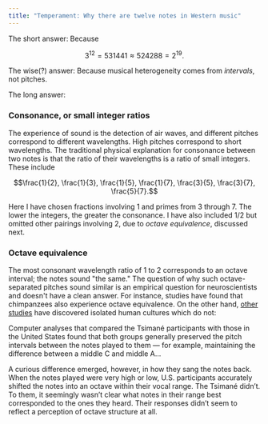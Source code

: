 ```yaml
---
title: "Temperament: Why there are twelve notes in Western music"
---
```


The short answer: Because

$$3^{12} = 531441 \approx 524288 = 2^{19}.$$

The wise(?) answer: Because musical heterogeneity comes from _intervals_, not pitches.

The long answer:

### Consonance, or small integer ratios

The experience of sound is the detection of air waves, and different pitches correspond to different wavelengths. High pitches correspond to short wavelengths. The traditional physical explanation for consonance between two notes is that the ratio of their wavelengths is a ratio of small integers. These include

$$\frac{1}{2}, \frac{1}{3}, \frac{1}{5}, \frac{1}{7}, \frac{3}{5}, \frac{3}{7}, \frac{5}{7}.$$

Here I have chosen fractions involving 1 and primes from 3 through 7. The lower the integers, the greater the consonance. I have also included 1/2 but omitted other pairings involving 2, due to _octave equivalence_, discussed next.

### Octave equivalence

The most consonant wavelength ratio of 1 to 2 corresponds to an octave interval; the notes sound "the same." The question of why such octave-separated pitches sound similar is an empirical question for neuroscientists and doesn't have a clean answer. For instance, studies have found that chimpanzees also experience octave equivalence. On the other hand, [other studies](https://www.quantamagazine.org/perceptions-of-musical-octaves-are-learned-not-wired-in-the-brain-20191030/) have discovered isolated human cultures which do not:

<div class="media">
<p>Computer analyses that compared the Tsimané participants with those in the United States found that both groups generally preserved the pitch intervals between the notes played to them — for example, maintaining the difference between a middle C and middle A...</p>

<p>A curious difference emerged, however, in how they sang the notes back. When the notes played were very high or low, U.S. participants accurately shifted the notes into an octave within their vocal range. The Tsimané didn’t. To them, it seemingly wasn’t clear what notes in their range best corresponded to the ones they heard. Their responses didn’t seem to reflect a perception of octave structure at all.</p>
</div>
